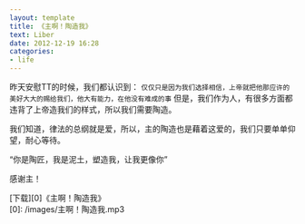 ```yaml
---
layout: template
title: 《主啊！陶造我》
text: Liber
date: 2012-12-19 16:28
categories:
- life
---
```

昨天安慰TT的时候，我们都认识到：
`仅仅只是因为我们选择相信，上帝就把他那应许的美好大大的赐给我们，他大有能力，在他没有难成的事`
但是，我们作为人，有很多方面都违背了上帝造我们的样式，所以我们需要陶造。  

我们知道，律法的总纲就是爱，所以，主的陶造也是藉着这爱的，我们只要单单仰望，耐心等待。  

“你是陶匠，我是泥土，塑造我，让我更像你”

感谢主！

[下载][0]《主啊！陶造我》  
[0]: /images/主啊！陶造我.mp3
